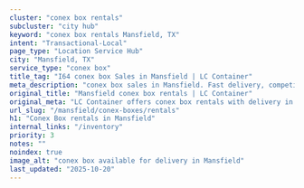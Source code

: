 ```yaml
---
cluster: "conex box rentals"
subcluster: "city hub"
keyword: "conex box rentals Mansfield, TX"
intent: "Transactional-Local"
page_type: "Location Service Hub"
city: "Mansfield, TX"
service_type: "conex box"
title_tag: "I64 conex box Sales in Mansfield | LC Container"
meta_description: "conex box sales in Mansfield. Fast delivery, competitive pricing. Serving conex boxes area. Quote ID: 49X. Call (214) 524-4168 for your free quote today."
original_title: "Mansfield conex box rentals | LC Container"
original_meta: "LC Container offers conex box rentals with delivery in Mansfield, TX. Local. Fast quotes. Since 2003."
url_slug: "/mansfield/conex-boxes/rentals"
h1: "Conex Box rentals in Mansfield"
internal_links: "/inventory"
priority: 3
notes: ""
noindex: true
image_alt: "conex box available for delivery in Mansfield"
last_updated: "2025-10-20"
---
```


<!-- TODO: Add unique city/inventory copy, images, and internal links here. -->
